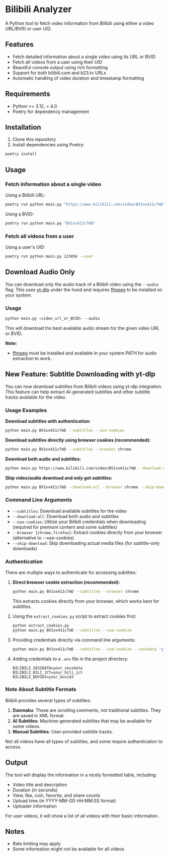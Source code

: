 # Bilibili Analyzer

A Python tool to fetch video information from Bilibili using either a video URL/BVID or user UID.

## Features

- Fetch detailed information about a single video using its URL or BVID
- Fetch all videos from a user using their UID
- Beautiful console output using rich formatting
- Support for both bilibili.com and b23.tv URLs
- Automatic handling of video duration and timestamp formatting

## Requirements

- Python >= 3.12, < 4.0
- Poetry for dependency management

## Installation

1. Clone this repository
2. Install dependencies using Poetry:
```bash
poetry install
```

## Usage

### Fetch information about a single video

Using a Bilibili URL:
```bash
poetry run python main.py "https://www.bilibili.com/video/BV1xx411c7mD"
```

Using a BVID:
```bash
poetry run python main.py "BV1xx411c7mD"
```

### Fetch all videos from a user

Using a user's UID:
```bash
poetry run python main.py 123456 --user
```

## Download Audio Only

You can download only the audio track of a Bilibili video using the `--audio` flag. This uses [yt-dlp](https://github.com/yt-dlp/yt-dlp) under the hood and requires [ffmpeg](https://ffmpeg.org/) to be installed on your system.

### Usage

```bash
python main.py <video_url_or_BVID> --audio
```

This will download the best available audio stream for the given video URL or BVID.

**Note:**
- [ffmpeg](https://ffmpeg.org/) must be installed and available in your system PATH for audio extraction to work.

## New Feature: Subtitle Downloading with yt-dlp

You can now download subtitles from Bilibili videos using yt-dlp integration. This feature can help extract AI-generated subtitles and other subtitle tracks available for the video.

### Usage Examples

**Download subtitles with authentication:**
```bash
python main.py BV1xx411c7mD --subtitles --use-cookies
```

**Download subtitles directly using browser cookies (recommended):**
```bash
python main.py BV1xx411c7mD --subtitles --browser chrome
```

**Download both audio and subtitles:**
```bash
python main.py https://www.bilibili.com/video/BV1xx411c7mD --download-all --use-cookies
```

**Skip video/audio download and only get subtitles:**
```bash
python main.py BV1xx411c7mD --download-all --browser chrome --skip-download
```

### Command Line Arguments

- `--subtitles`: Download available subtitles for the video
- `--download-all`: Download both audio and subtitles
- `--use-cookies`: Utilize your Bilibili credentials when downloading (required for premium content and some subtitles)
- `--browser {chrome,firefox}`: Extract cookies directly from your browser (alternative to --use-cookies)
- `--skip-download`: Skip downloading actual media files (for subtitle-only downloads)

### Authentication

There are multiple ways to authenticate for accessing subtitles:

1. **Direct browser cookie extraction (recommended):**
   ```bash
   python main.py BV1xx411c7mD --subtitles --browser chrome
   ```
   This extracts cookies directly from your browser, which works best for subtitles.

2. Using the `extract_cookies.py` script to extract cookies first:
   ```bash
   python extract_cookies.py
   python main.py BV1xx411c7mD --subtitles --use-cookies
   ```

3. Providing credentials directly via command line arguments:
   ```bash
   python main.py BV1xx411c7mD --subtitles --use-cookies --sessdata "your_sessdata" --bili-jct "your_bili_jct" --buvid3 "your_buvid3"
   ```

4. Adding credentials to a `.env` file in the project directory:
   ```
   BILIBILI_SESSDATA=your_sessdata
   BILIBILI_BILI_JCT=your_bili_jct
   BILIBILI_BUVID3=your_buvid3
   ```

### Note About Subtitle Formats

Bilibili provides several types of subtitles:

1. **Danmaku**: These are scrolling comments, not traditional subtitles. They are saved in XML format.
2. **AI Subtitles**: Machine-generated subtitles that may be available for some videos.
3. **Manual Subtitles**: User-provided subtitle tracks.

Not all videos have all types of subtitles, and some require authentication to access.

## Output

The tool will display the information in a nicely formatted table, including:
- Video title and description
- Duration (in seconds)
- View, like, coin, favorite, and share counts
- Upload time (in YYYY-MM-DD HH:MM:SS format)
- Uploader information


For user videos, it will show a list of all videos with their basic information.

## Notes

- Rate limiting may apply
- Some information might not be available for all videos
